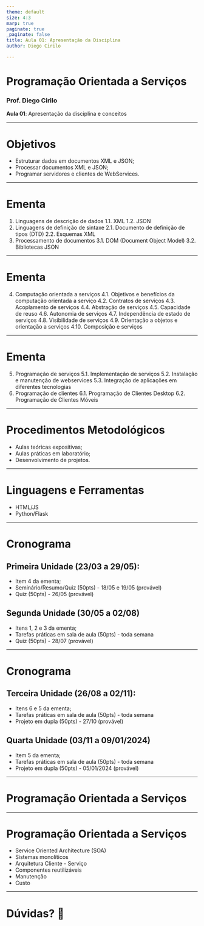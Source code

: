 ```yaml
---
theme: default
size: 4:3
marp: true
paginate: true
_paginate: false
title: Aula 01: Apresentação da Disciplina
author: Diego Cirilo

---
```

<style>
img {
  display: block;
  margin: 0 auto;
}
</style>

# <!-- fit --> Programação Orientada a Serviços

### Prof. Diego Cirilo

**Aula 01**: Apresentação da disciplina e conceitos

---
# Objetivos
- Estruturar dados em documentos XML e JSON;
- Processar documentos XML e JSON;
- Programar servidores e clientes de WebServices.

---
# Ementa
1. Linguagens de descrição de dados
    1.1. XML
    1.2. JSON
2. Linguagens de definição de sintaxe
    2.1. Documento de definição de tipos (DTD)
    2.2. Esquemas XML
3. Processamento de documentos
    3.1. DOM (Document Object Model)
    3.2. Bibliotecas JSON

---
# Ementa
4. Computação orientada a serviços
    4.1. Objetivos e benefícios da computação orientada a serviço
    4.2. Contratos de serviços
    4.3. Acoplamento de serviços
    4.4. Abstração de serviços
    4.5. Capacidade de reuso
    4.6. Autonomia de serviços
    4.7. Independência de estado de serviços
    4.8. Visibilidade de serviços
    4.9. Orientação a objetos e orientação a serviços
    4.10. Composição e serviços

---
# Ementa
5. Programação de serviços
    5.1. Implementação de serviços
    5.2. Instalação e manutenção de webservices
    5.3. Integração de aplicações em diferentes tecnologias
6. Programação de clientes
    6.1. Programação de Clientes Desktop
    6.2. Programação de Clientes Móveis

---
# Procedimentos Metodológicos

- Aulas teóricas expositivas;
- Aulas práticas em laboratório;
- Desenvolvimento de projetos.

---
# Linguagens e Ferramentas
- HTML/JS
- Python/Flask

---
# Cronograma

## Primeira Unidade (23/03 a 29/05):
- Item 4 da ementa;
- Seminário/Resumo/Quiz (50pts) - 18/05 e 19/05 (provável)
- Quiz (50pts) - 26/05 (provável)

## Segunda Unidade (30/05 a 02/08)
- Itens 1, 2 e 3 da ementa;
- Tarefas práticas em sala de aula (50pts) - toda semana
- Quiz (50pts) - 28/07 (provável)

---
# Cronograma

## Terceira Unidade (26/08 a 02/11):
- Itens 6 e 5 da ementa;
- Tarefas práticas em sala de aula (50pts) - toda semana
- Projeto em dupla (50pts) - 27/10 (provável)

## Quarta Unidade (03/11 a 09/01/2024)
- Item 5 da ementa;
- Tarefas práticas em sala de aula (50pts) - toda semana
- Projeto em dupla (50pts) - 05/01/2024 (provável)

---

# <!-- fit --> Programação Orientada a Serviços

---

# Programação Orientada a Serviços

- Service Oriented Architecture (SOA)
- Sistemas monolíticos
- Arquitetura Cliente - Serviço
- Componentes reutilizáveis
- Manutenção
- Custo

---

# <!--fit--> Dúvidas? 🤔
